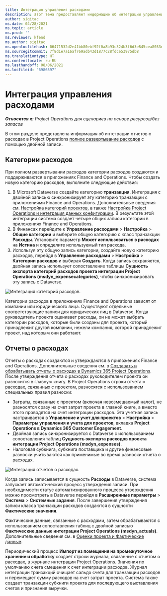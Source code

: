 ```yaml
---
title: Интеграция управления расходами
description: Этот тема предоставляет информацию об интеграции управления расходами в Project Operations с помощью двойной записи.
author: sigitac
ms.date: 04/28/2021
ms.topic: article
ms.prod: ''
ms.reviewer: kfend
ms.author: sigitac
ms.openlocfilehash: 06471532d2e41bb80ebf92f0a8b93c324b3f6d3e845cea8033d85d291ea237eb
ms.sourcegitcommit: 7f8d1e7a16af769adb43d1877c28fdce53975db8
ms.translationtype: HT
ms.contentlocale: ru-RU
ms.lasthandoff: 08/06/2021
ms.locfileid: "6986597"
---
```

# <a name="expense-management-integration"></a>Интеграция управления расходами

_**Относится к:** Project Operations для сценариев на основе ресурсов/без запасов_

В этом разделе представлена информация об интеграции отчетов о расходах в Project Operations [полное развертывание расходов](../expense/expense-overview.md) с помощью двойной записи.

## <a name="expense-categories"></a>Категории расходов

При полном развертывании расходов категории расходов создаются и поддерживаются в приложениях Finance and Operations. Чтобы создать новую категорию расходов, выполните следующие действия:

1. В Microsoft Dataverse создайте категорию **транзакция**. Интеграция с двойной записью синхронизирует эту категорию транзакции с приложениями Finance and Operations. Дополнительные сведения см. [Настройка категорий проектов](/dynamics365/project-operations/project-accounting/configure-project-categories), а также [Настройка Project Operations и интеграция данных конфигурации](resource-dual-write-setup-integration.md). В результате этой интеграции система создает четыре общих записи категории в приложениях Finance and Operations.
2. В Финансах перейдите к **Управление расходами** > **Настройка** > **Общие категории** и выберите общую категорию с класс транзакции **Расходы**. Установите параметр **Может использоваться в расходах** на **Истина** и определите используемый тип расхода.
3. Используя эту общую запись категории, создайте новую категорию расходов, перейдя в **Управление расходами** > **Настройка** > **Категории расходов** и выбирая **Создать**. Когда запись сохраняется, двойная запись использует сопоставление таблицы **Сущность экспорта категорий расходов проекта интеграции Project Operations (msdyn\_expensecategories)**, чтобы синхронизировать эту запись с Dataverse.

  ![Интеграция категорий расходов.](./media/DW6ExpenseCategories.png)

Категории расходов в приложениях Finance and Operations зависят от компании или юридического лица. Существуют отдельные соответствующие записи для юридических лиц в Dataverse. Когда руководитель проекта оценивает расходы, он не может выбрать категории расходов, которые были созданы для проекта, который принадлежит другой компании, нежели компания, которой принадлежит проект, над которым они работают. 

## <a name="expense-reports"></a>Отчеты о расходах

Отчеты о расходах создаются и утверждаются в приложениях Finance and Operations. Дополнительные сведения см. в [Создавать и обрабатывать отчеты о расходах в Dynamics 365 Project Operations](/learn/modules/create-process-expense-reports/). После утверждения отчета о расходах руководителем проекта он разносится в главную книгу. В Project Operations строки отчета о расходах, связанных с проектом, разносятся с использованием специальных правил разноски:

  - Затраты, связанные с проектом (включая невозмещаемый налог), не разносятся сразу на счет затрат проекта в главной книге, а вместо этого проводятся на счет интеграции расходов. Эта учетная запись настраивается в **Управление и учет для проектов** > **Настройка** > **Параметры управления и учета для проектов**, вкладка **Project Operations в Dynamics 365 Customer Engagement**.
  - Двойная запись синхронизируется с Dataverse с использованием сопоставления таблиц **Сущность экспорта расходов проекта интеграции Project Operations (msdyn\_expenses)**.
  - Налоговая субкнига, субкнига поставщика и другие финансовые разноски учитываются как применимые во время разноски отчета о расходах.

  ![Интеграция отчетов о расходах.](./media/DW6ExpenseReports.png)

Когда запись записывается в сущность **Расходы** в Dataverse, система запускает автоматический процесс утверждения записи. При необходимости статус автоматизированного процесса утверждения можно просмотреть в Dataverse перейдя в **Расширенные параметры** > **Система** > **Системные задания**. После завершения утверждения записи класса транзакции расходов создаются в сущности **Фактические значения**.

Фактические данные, связанные с расходами, затем обрабатываются с использованием сопоставления таблиц с двойной записью **Фактические данные интеграции Project Operations (msdyn\_actuals)**. Дополнительные сведения см. в [Оценки проекта и Фактические данные](resource-dual-write-estimates-actuals.md).

Периодический процесс **Импорт из помещения на промежуточное хранение и обработку** создает строки журнала, связанные с отчетом о расходах, в журнале интеграции Project Operations. Значения по умолчанию счета смещения к счет интеграции расходов. Журнал интеграции транзакций очищает сальдо счета для транзакции расходов и перемещает сумму расходов на счет затрат проекта. Система также создает транзакции субкниги проекта для последующего выставления счетов и признания выручки.
